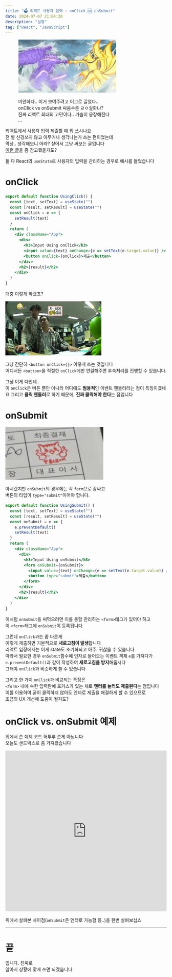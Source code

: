 ```yaml
---
title: "🗳️ 리액트 사용자 입력 : onClick 🆚 onSubmit"
date: 2024-07-07 21:04:20
description: "설명"
tag: ["React", "JavaScript"]
---
```


<figure>

![미안하다..이거보여주려고어그로끌었다](image.png)

<figcaption>

미안하다.. 이거 보여주려고 어그로 끌었다..  
onClick vs onSubmit 싸움수준 ㄹㅇ실화냐?  
진짜 리액트 최대의 고민이다.. 가슴이 웅장해진다  
...

</figcaption>
</figure>

리액트에서 사용자 입력 제출할 때 뭐 쓰시나요  
전 별 신경쓰지 않고 아무거나 생각나는거 쓰는 편이었는데  
막상.. 생각해보니 어라? 싶어서 그냥 써보는 글입니다  
[이런 글](https://medium.com/@edidee/using-onclick-vs-onsubmit-to-submit-a-form-in-react-c7e6dd318dce)을 좀 참고했을지도?

둘 다 React의 `useState`로 사용자의 입력을 관리하는 경우로 예시를 들었습니다

# onClick

```jsx
export default function UsingClick() {
  const [text, setText] = useState("")
  const [result, setResult] = useState("")
  const onClick = e => {
    setResult(text)
  }
  return (
    <div className="App">
      <div>
        <h3>Input Using onClick</h3>
        <input value={text} onChange={e => setText(e.target.value)} />
        <button onClick={onClick}>제출</button>
      </div>
      <h2>{result}</h2>
    </div>
  )
}
```

대충 이렇게 하겠죠?

![이게 클릭이야](image-1.png)

그냥 간단히 `<button onClick={}>` 이렇게 쓰는 것입니다  
어디서든 `<button>`을 적절한 `onClick`에만 연결해주면 후속처리를 진행할 수 있습니다.

그냥 이게 다인데..  
이 `onClick`은 버튼 뿐만 아니라 어디에도 **범용적**인 이벤트 핸들러라는 점이 특징이겠네요
그리고 **클릭 핸들러**로 하기 때문에, **진짜 클릭해야 한다**는 점입니다

# onSubmit

![결재](image-2.png)

아시겠지만 `onSubmit`의 경우에는 꼭 `form`으로 감싸고  
버튼의 타입이 `type="submit"`이어야 합니다.

```jsx
export default function UsingSubmit() {
  const [text, setText] = useState("")
  const [result, setResult] = useState("")
  const onSubmit = e => {
    e.preventDefault()
    setResult(text)
  }
  return (
    <div className="App">
      <div>
        <h3>Input Using onSubmit</h3>
        <form onSubmit={onSubmit}>
          <input value={text} onChange={e => setText(e.target.value)} />
          <button type="submit">제출</button>
        </form>
      </div>
      <h2>{result}</h2>
    </div>
  )
}
```

이처럼 `onSubmit`을 써먹으려면 이를 통합 관리하는 `<form>`태그가 있어야 하고  
이 `<form>`태그에 `onSubmit`이 등록됩니다

그런데 `onClick`과는 좀 다른게  
이렇게 제출하면 기본적으로 **새로고침이 발생**합니다  
리액트 입장에서는 이게 state도 초기화되고 아주. 귀찮을 수 있습니다  
따라서 필요한 경우 `onSubmit`함수에 인자로 들어오는 이벤트 객체 `e`를 가져다가  
`e.preventDefault()`과 같이 작성하여 **새로고침을 방지**해줍시다  
그래야 `onClick`과 비슷하게 쓸 수 있습니다

그리고 한 가지 `onClick`과 비교되는 특징은  
`<form>` 내에 속한 입력란에 포커스가 있는 채로 **엔터를 눌러도 제출된다**는 점입니다  
이를 이용하여 굳이 클릭하지 않아도 엔터로 제출을 해결하게 할 수 있으므로  
조금의 UX 개선에 도움이 될지도?

# onClick vs. onSubmit 예제

위에서 쓴 예제 코드 허투루 쓴게 아닙니다  
오늘도 샌드박스로 좀 가져왔습니다

<iframe src="https://codesandbox.io/embed/4ks4yp?view=preview&module=%2Fsrc%2FUsingSubmit.jsx&hidenavigation=1"
     style="width:100%; height: 500px; border:0; border-radius: 4px; overflow:hidden;"
     title="onSubmit-vs-onClick"
     allow="accelerometer; ambient-light-sensor; camera; encrypted-media; geolocation; gyroscope; hid; microphone; midi; payment; usb; vr; xr-spatial-tracking"
     sandbox="allow-forms allow-modals allow-popups allow-presentation allow-same-origin allow-scripts"
   ></iframe>

위에서 살펴본 차이점(`onSubmit`은 엔터로 가능함 등..)을 한번 살펴보십쇼

---

# 끝

입니다. 진짜로  
알아서 상황에 맞게 쓰면 되겠습니다
